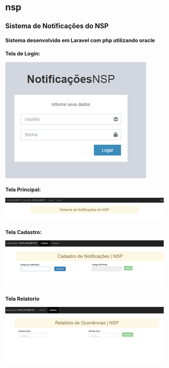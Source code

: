 # nsp
## Sistema de Notificações do NSP

### Sistema desenvolvido em Laravel com php utilizando oracle


### **Tela de Login:**

![alt text](https://github.com/cbcarlos07/nsp/blob/master/public/printnotif/Login.PNG)

### **Tela Principal:**
![alt text](https://github.com/cbcarlos07/nsp/blob/master/public/printnotif/principal.PNG)

### **Tela Cadastro:**
![alt text](https://github.com/cbcarlos07/nsp/blob/master/public/printnotif/cadastro.PNG)

### **Tela Relatorio**
![alt text](https://github.com/cbcarlos07/nsp/blob/master/public/printnotif/relatorio.PNG)
